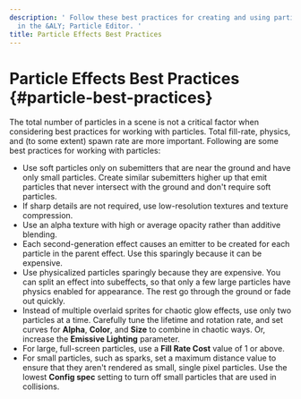 ```yaml
---
description: ' Follow these best practices for creating and using particle effects
  in the &ALY; Particle Editor. '
title: Particle Effects Best Practices
---
```

# Particle Effects Best Practices {#particle-best-practices}

The total number of particles in a scene is not a critical factor when considering best practices for working with particles\. Total fill\-rate, physics, and \(to some extent\) spawn rate are more important\. Following are some best practices for working with particles:
+ Use soft particles only on subemitters that are near the ground and have only small particles\. Create similar subemitters higher up that emit particles that never intersect with the ground and don't require soft particles\.
+ If sharp details are not required, use low\-resolution textures and texture compression\.
+ Use an alpha texture with high or average opacity rather than additive blending\.
+ Each second\-generation effect causes an emitter to be created for each particle in the parent effect\. Use this sparingly because it can be expensive\.
+ Use physicalized particles sparingly because they are expensive\. You can split an effect into subeffects, so that only a few large particles have physics enabled for appearance\. The rest go through the ground or fade out quickly\.
+  Instead of multiple overlaid sprites for chaotic glow effects, use only two particles at a time\. Carefully tune the lifetime and rotation rate, and set curves for **Alpha**, **Color**, and **Size** to combine in chaotic ways\. Or, increase the **Emissive Lighting** parameter\. 
+ For large, full\-screen particles, use a **Fill Rate Cost** value of 1 or above\.
+ For small particles, such as sparks, set a maximum distance value to ensure that they aren't rendered as small, single pixel particles\. Use the lowest **Config spec** setting to turn off small particles that are used in collisions\.